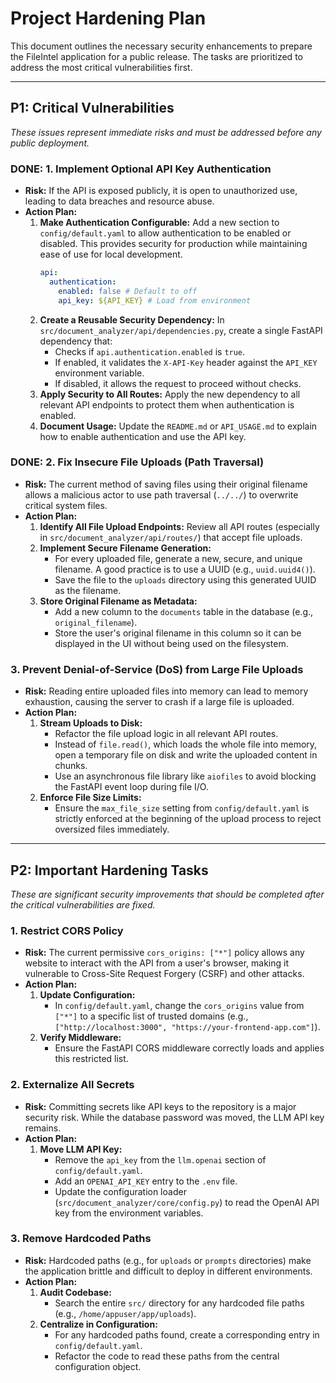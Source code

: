 # Project Hardening Plan

This document outlines the necessary security enhancements to prepare the FileIntel application for a public release. The tasks are prioritized to address the most critical vulnerabilities first.

---

## P1: Critical Vulnerabilities

_These issues represent immediate risks and must be addressed before any public deployment._

### DONE: 1. Implement Optional API Key Authentication

- **Risk:** If the API is exposed publicly, it is open to unauthorized use, leading to data breaches and resource abuse.
- **Action Plan:**
  1.  **Make Authentication Configurable:** Add a new section to `config/default.yaml` to allow authentication to be enabled or disabled. This provides security for production while maintaining ease of use for local development.
      ```yaml
      api:
        authentication:
          enabled: false # Default to off
          api_key: ${API_KEY} # Load from environment
      ```
  2.  **Create a Reusable Security Dependency:** In `src/document_analyzer/api/dependencies.py`, create a single FastAPI dependency that:
      - Checks if `api.authentication.enabled` is `true`.
      - If enabled, it validates the `X-API-Key` header against the `API_KEY` environment variable.
      - If disabled, it allows the request to proceed without checks.
  3.  **Apply Security to All Routes:** Apply the new dependency to all relevant API endpoints to protect them when authentication is enabled.
  4.  **Document Usage:** Update the `README.md` or `API_USAGE.md` to explain how to enable authentication and use the API key.

### DONE: 2. Fix Insecure File Uploads (Path Traversal)

- **Risk:** The current method of saving files using their original filename allows a malicious actor to use path traversal (`../../`) to overwrite critical system files.
- **Action Plan:**
  1.  **Identify All File Upload Endpoints:** Review all API routes (especially in `src/document_analyzer/api/routes/`) that accept file uploads.
  2.  **Implement Secure Filename Generation:**
      - For every uploaded file, generate a new, secure, and unique filename. A good practice is to use a UUID (e.g., `uuid.uuid4()`).
      - Save the file to the `uploads` directory using this generated UUID as the filename.
  3.  **Store Original Filename as Metadata:**
      - Add a new column to the `documents` table in the database (e.g., `original_filename`).
      - Store the user's original filename in this column so it can be displayed in the UI without being used on the filesystem.

### 3. Prevent Denial-of-Service (DoS) from Large File Uploads

- **Risk:** Reading entire uploaded files into memory can lead to memory exhaustion, causing the server to crash if a large file is uploaded.
- **Action Plan:**
  1.  **Stream Uploads to Disk:**
      - Refactor the file upload logic in all relevant API routes.
      - Instead of `file.read()`, which loads the whole file into memory, open a temporary file on disk and write the uploaded content in chunks.
      - Use an asynchronous file library like `aiofiles` to avoid blocking the FastAPI event loop during file I/O.
  2.  **Enforce File Size Limits:**
      - Ensure the `max_file_size` setting from `config/default.yaml` is strictly enforced at the beginning of the upload process to reject oversized files immediately.

---

## P2: Important Hardening Tasks

_These are significant security improvements that should be completed after the critical vulnerabilities are fixed._

### 1. Restrict CORS Policy

- **Risk:** The current permissive `cors_origins: ["*"]` policy allows any website to interact with the API from a user's browser, making it vulnerable to Cross-Site Request Forgery (CSRF) and other attacks.
- **Action Plan:**
  1.  **Update Configuration:**
      - In `config/default.yaml`, change the `cors_origins` value from `["*"]` to a specific list of trusted domains (e.g., `["http://localhost:3000", "https://your-frontend-app.com"]`).
  2.  **Verify Middleware:**
      - Ensure the FastAPI CORS middleware correctly loads and applies this restricted list.

### 2. Externalize All Secrets

- **Risk:** Committing secrets like API keys to the repository is a major security risk. While the database password was moved, the LLM API key remains.
- **Action Plan:**
  1.  **Move LLM API Key:**
      - Remove the `api_key` from the `llm.openai` section of `config/default.yaml`.
      - Add an `OPENAI_API_KEY` entry to the `.env` file.
      - Update the configuration loader (`src/document_analyzer/core/config.py`) to read the OpenAI API key from the environment variables.

### 3. Remove Hardcoded Paths

- **Risk:** Hardcoded paths (e.g., for `uploads` or `prompts` directories) make the application brittle and difficult to deploy in different environments.
- **Action Plan:**
  1.  **Audit Codebase:**
      - Search the entire `src/` directory for any hardcoded file paths (e.g., `/home/appuser/app/uploads`).
  2.  **Centralize in Configuration:**
      - For any hardcoded paths found, create a corresponding entry in `config/default.yaml`.
      - Refactor the code to read these paths from the central configuration object.
